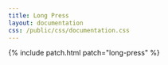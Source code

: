 ```yaml
---
title: Long Press
layout: documentation
css: /public/css/documentation.css
---
```


{% include patch.html patch="long-press" %}

